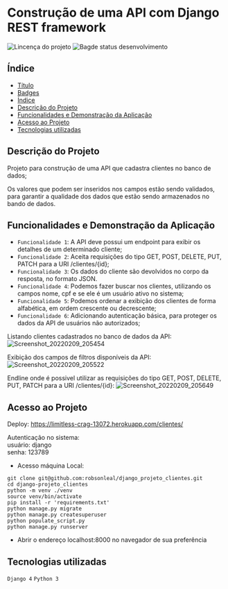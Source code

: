 # Construção de uma API com Django REST framework

![Lincença do projeto](	https://img.shields.io/github/license/robsonleal/pedroreceitas)
![Bagde status desenvolvimento](https://img.shields.io/static/v1?label=status&message=CONCLUÍDO&color=green)

## Índice

* [Título](#Título)
* [Badges](#badges)
* [Índice](#índice)
* [Descrição do Projeto](#descrição-do-projeto)
* [Funcionalidades e Demonstração da Aplicação](#funcionalidades-e-demonstração-da-aplicação)
* [Acesso ao Projeto](#acesso-ao-projeto)
* [Tecnologias utilizadas](#tecnologias-utilizadas)

## Descrição do Projeto

Projeto para construção de uma API que cadastra clientes no banco de dados;

Os valores que podem ser inseridos nos campos estão sendo validados, para garantir a qualidade dos dados que estão sendo armazenados no bando de dados.

## Funcionalidades e Demonstração da Aplicação
- `Funcionalidade 1`: A API deve possui um endpoint para exibir os detalhes de um determinado cliente;
- `Funcionalidade 2`: Aceita requisições do tipo GET, POST, DELETE, PUT, PATCH para a URI /clientes/{id};
- `Funcionalidade 3`: Os dados do cliente são devolvidos no corpo da resposta, no formato JSON.
- `Funcionalidade 4`: Podemos fazer buscar nos clientes, utilizando os campos nome, cpf e se ele é um usuário ativo no sistema;
- `Funcionalidade 5`: Podemos ordenar a exibição dos clientes de forma alfabética, em ordem crescente ou decrescente; 
- `Funcionalidade 6`: Adicionando autenticação básica, para proteger os dados da API de usuários não autorizados;

Listando clientes cadastrados no banco de dados da API:
![Screenshot_20220209_205454](https://user-images.githubusercontent.com/27708175/153311049-a7aa94a8-2916-4b48-872e-b64a3b3ca27d.png)

Exibição dos campos de filtros disponíveis da API:
![Screenshot_20220209_205522](https://user-images.githubusercontent.com/27708175/153311059-7c756bf5-7442-4688-baa2-5753134ecaf5.png)

Endline onde é possivel utilizar as requisições do tipo GET, POST, DELETE, PUT, PATCH para a URI /clientes/{id}:
![Screenshot_20220209_205649](https://user-images.githubusercontent.com/27708175/153311075-f4e66ae6-89a6-42c7-bf19-2d5f35489aa9.png)

## Acesso ao Projeto

Deploy: 
https://limitless-crag-13072.herokuapp.com/clientes/

Autenticação no sistema: <br>
usuário: django <br>
senha: 123789 

- Acesso máquina Local:
```console
git clone git@github.com:robsonleal/django_projeto_clientes.git
cd django-projeto_clientes
python -m venv ./venv
source venv/bin/activate
pip install -r 'requirements.txt'
python manage.py migrate
python manage.py createsuperuser
python populate_script.py
python manage.py runserver
```
- Abrir o endereço localhost:8000 no navegador de sua preferência

## Tecnologias utilizadas
`Django 4`
`Python 3`
